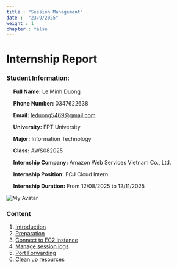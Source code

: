 ```yaml
---
title : "Session Management"
date :  "23/9/2025" 
weight : 1 
chapter : false
---
```

# Internship Report

### Student Information:
&emsp; **Full Name:** Le Minh Duong

&emsp; **Phone Number:** 0347622638

&emsp; **Email:** leduong5469@gmail.com

&emsp; **University:** FPT University

&emsp; **Major:** Information Technology

&emsp; **Class:** AWS082025

&emsp; **Internship Company:** Amazon Web Services Vietnam Co., Ltd.

&emsp; **Internship Position:** FCJ Cloud Intern

&emsp; **Internship Duration:** From 12/08/2025 to 12/11/2025

![My Avatar](/images/5e44f68c-7cf9-453c-8a07-40d56b6c13c6.jpg)
### Content
 1. [Introduction ](1-introduce/)
 2. [Preparation](2-prerequiste/)
 3. [Connect to EC2 instance](3-accessibilitytoinstances/)
 4. [Manage session logs](4-s3log/)
 5. [Port Forwarding](5-Portfwd/)
 6. [Clean up resources](6-cleanup/)




